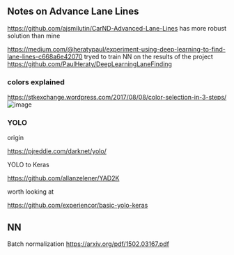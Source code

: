 ## Notes on Advance Lane Lines
https://github.com/ajsmilutin/CarND-Advanced-Lane-Lines has more robust solution than mine

https://medium.com/@heratypaul/experiment-using-deep-learning-to-find-lane-lines-c668a6e42070 tryed to train NN on the results of the project
https://github.com/PaulHeraty/DeepLearningLaneFinding 

### colors explained
https://stkexchange.wordpress.com/2017/08/08/color-selection-in-3-steps/
![image](https://stkexchange.files.wordpress.com/2017/08/color_selection.gif?w=354&h=555)

### YOLO
origin 

https://pjreddie.com/darknet/yolo/

YOLO to Keras

https://github.com/allanzelener/YAD2K

worth looking at 

https://github.com/experiencor/basic-yolo-keras

## NN

Batch normalization
https://arxiv.org/pdf/1502.03167.pdf
